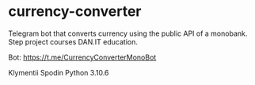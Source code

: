 # currency-converter
Telegram bot that converts currency using the public API of a monobank. Step project courses DAN.IT education.

Bot: https://t.me/CurrencyConverterMonoBot

Klymentii Spodin
Python 3.10.6
